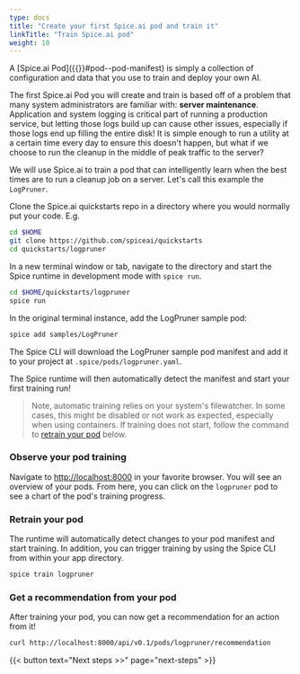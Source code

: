 ```yaml
---
type: docs
title: "Create your first Spice.ai pod and train it"
linkTitle: "Train Spice.ai pod"
weight: 10
---
```


A [Spice.ai Pod]({{<ref concepts>}}#pod--pod-manifest) is simply a collection of configuration and data that you use to train and deploy your own AI.

The first Spice.ai Pod you will create and train is based off of a problem that many system administrators are familiar with: **server maintenance**. Application and system logging is critical part of running a production service, but letting those logs build up can cause other issues, especially if those logs end up filling the entire disk! It is simple enough to run a utility at a certain time every day to ensure this doesn't happen, but what if we choose to run the cleanup in the middle of peak traffic to the server?

We will use Spice.ai to train a pod that can intelligently learn when the best times are to run a cleanup job on a server. Let's call this example the `LogPruner`.

Clone the Spice.ai quickstarts repo in a directory where you would normally put your code. E.g.

```bash
cd $HOME
git clone https://github.com/spiceai/quickstarts
cd quickstarts/logpruner
```

In a new terminal window or tab, navigate to the directory and start the Spice runtime in development mode with `spice run`.

```bash
cd $HOME/quickstarts/logpruner
spice run
```

In the original terminal instance, add the LogPruner sample pod:

```bash
spice add samples/LogPruner
```

The Spice CLI will download the LogPruner sample pod manifest and add it to your project at `.spice/pods/logpruner.yaml`.

The Spice runtime will then automatically detect the manifest and start your first training run!

> Note, automatic training relies on your system's filewatcher. In some cases, this might be disabled or not work as expected, especially when using containers. If training does not start, follow the command to [retrain your pod](#retrain-your-pod) below.

### Observe your pod training

Navigate to [http://localhost:8000](http://localhost:8000) in your favorite browser. You will see an overview of your pods. From here, you can click on the `logpruner` pod to see a chart of the pod's training progress.

### Retrain your pod

The runtime will automatically detect changes to your pod manifest and start training. In addition, you can trigger training by using the Spice CLI from within your app directory.

```bash
spice train logpruner
```

### Get a recommendation from your pod

After training your pod, you can now get a recommendation for an action from it!

```bash
curl http://localhost:8000/api/v0.1/pods/logpruner/recommendation
```

{{< button text="Next steps >>" page="next-steps" >}}
